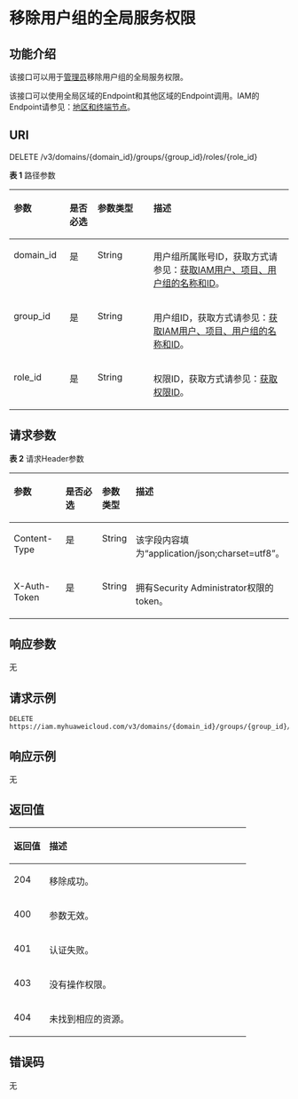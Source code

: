 # 移除用户组的全局服务权限<a name="zh-cn_topic_0057845560"></a>

## 功能介绍<a name="zh-cn_topic_0222037475_section630112819338"></a>

该接口可以用于[管理员](https://support.huaweicloud.com/usermanual-iam/zh-cn_topic_0079496985.html)移除用户组的全局服务权限。

该接口可以使用全局区域的Endpoint和其他区域的Endpoint调用。IAM的Endpoint请参见：[地区和终端节点](https://developer.huaweicloud.com/endpoint?IAM)。

## URI<a name="zh-cn_topic_0222037475_section163002863311"></a>

DELETE /v3/domains/\{domain\_id\}/groups/\{group\_id\}/roles/\{role\_id\}

**表 1**  路径参数

<a name="zh-cn_topic_0222037475_table153162863314"></a>
<table><thead align="left"><tr id="zh-cn_topic_0222037475_row113192810337"><th class="cellrowborder" valign="top" width="20%" id="mcps1.2.5.1.1"><p id="zh-cn_topic_0222037475_p19329280338"><a name="zh-cn_topic_0222037475_p19329280338"></a><a name="zh-cn_topic_0222037475_p19329280338"></a>参数</p>
</th>
<th class="cellrowborder" valign="top" width="10%" id="mcps1.2.5.1.2"><p id="zh-cn_topic_0222037475_p20321828183311"><a name="zh-cn_topic_0222037475_p20321828183311"></a><a name="zh-cn_topic_0222037475_p20321828183311"></a>是否必选</p>
</th>
<th class="cellrowborder" valign="top" width="20%" id="mcps1.2.5.1.3"><p id="zh-cn_topic_0222037475_p73218286331"><a name="zh-cn_topic_0222037475_p73218286331"></a><a name="zh-cn_topic_0222037475_p73218286331"></a>参数类型</p>
</th>
<th class="cellrowborder" valign="top" width="50%" id="mcps1.2.5.1.4"><p id="zh-cn_topic_0222037475_p33242873318"><a name="zh-cn_topic_0222037475_p33242873318"></a><a name="zh-cn_topic_0222037475_p33242873318"></a>描述</p>
</th>
</tr>
</thead>
<tbody><tr id="zh-cn_topic_0222037475_row1831102873313"><td class="cellrowborder" valign="top" width="20%" headers="mcps1.2.5.1.1 "><p id="zh-cn_topic_0222037475_p16333285337"><a name="zh-cn_topic_0222037475_p16333285337"></a><a name="zh-cn_topic_0222037475_p16333285337"></a>domain_id</p>
</td>
<td class="cellrowborder" valign="top" width="10%" headers="mcps1.2.5.1.2 "><p id="zh-cn_topic_0222037475_p16334288335"><a name="zh-cn_topic_0222037475_p16334288335"></a><a name="zh-cn_topic_0222037475_p16334288335"></a>是</p>
</td>
<td class="cellrowborder" valign="top" width="20%" headers="mcps1.2.5.1.3 "><p id="zh-cn_topic_0222037475_p2033228173318"><a name="zh-cn_topic_0222037475_p2033228173318"></a><a name="zh-cn_topic_0222037475_p2033228173318"></a>String</p>
</td>
<td class="cellrowborder" valign="top" width="50%" headers="mcps1.2.5.1.4 "><p id="zh-cn_topic_0222037475_p20334289331"><a name="zh-cn_topic_0222037475_p20334289331"></a><a name="zh-cn_topic_0222037475_p20334289331"></a>用户组所属账号ID，获取方式请参见：<a href="获取IAM用户-项目-用户组的名称和ID.md">获取IAM用户、项目、用户组的名称和ID</a>。</p>
</td>
</tr>
<tr id="zh-cn_topic_0222037475_row631162815336"><td class="cellrowborder" valign="top" width="20%" headers="mcps1.2.5.1.1 "><p id="zh-cn_topic_0222037475_p1833162814336"><a name="zh-cn_topic_0222037475_p1833162814336"></a><a name="zh-cn_topic_0222037475_p1833162814336"></a>group_id</p>
</td>
<td class="cellrowborder" valign="top" width="10%" headers="mcps1.2.5.1.2 "><p id="zh-cn_topic_0222037475_p434132823317"><a name="zh-cn_topic_0222037475_p434132823317"></a><a name="zh-cn_topic_0222037475_p434132823317"></a>是</p>
</td>
<td class="cellrowborder" valign="top" width="20%" headers="mcps1.2.5.1.3 "><p id="zh-cn_topic_0222037475_p173414284337"><a name="zh-cn_topic_0222037475_p173414284337"></a><a name="zh-cn_topic_0222037475_p173414284337"></a>String</p>
</td>
<td class="cellrowborder" valign="top" width="50%" headers="mcps1.2.5.1.4 "><p id="zh-cn_topic_0222037475_p3341628193319"><a name="zh-cn_topic_0222037475_p3341628193319"></a><a name="zh-cn_topic_0222037475_p3341628193319"></a>用户组ID，获取方式请参见：<a href="获取IAM用户-项目-用户组的名称和ID.md">获取IAM用户、项目、用户组的名称和ID</a>。</p>
</td>
</tr>
<tr id="zh-cn_topic_0222037475_row4311528113318"><td class="cellrowborder" valign="top" width="20%" headers="mcps1.2.5.1.1 "><p id="zh-cn_topic_0222037475_p534192853312"><a name="zh-cn_topic_0222037475_p534192853312"></a><a name="zh-cn_topic_0222037475_p534192853312"></a>role_id</p>
</td>
<td class="cellrowborder" valign="top" width="10%" headers="mcps1.2.5.1.2 "><p id="zh-cn_topic_0222037475_p5359285333"><a name="zh-cn_topic_0222037475_p5359285333"></a><a name="zh-cn_topic_0222037475_p5359285333"></a>是</p>
</td>
<td class="cellrowborder" valign="top" width="20%" headers="mcps1.2.5.1.3 "><p id="zh-cn_topic_0222037475_p183520285338"><a name="zh-cn_topic_0222037475_p183520285338"></a><a name="zh-cn_topic_0222037475_p183520285338"></a>String</p>
</td>
<td class="cellrowborder" valign="top" width="50%" headers="mcps1.2.5.1.4 "><p id="zh-cn_topic_0222037475_p63517289333"><a name="zh-cn_topic_0222037475_p63517289333"></a><a name="zh-cn_topic_0222037475_p63517289333"></a>权限ID，获取方式请参见：<a href="查询权限列表.md">获取权限ID</a>。</p>
</td>
</tr>
</tbody>
</table>

## 请求参数<a name="zh-cn_topic_0222037475_section73617283339"></a>

**表 2**  请求Header参数

<a name="zh-cn_topic_0222037475_HeaderParameter"></a>
<table><thead align="left"><tr id="zh-cn_topic_0222037475_row33619281334"><th class="cellrowborder" valign="top" width="20%" id="mcps1.2.5.1.1"><p id="zh-cn_topic_0222037475_p123717284331"><a name="zh-cn_topic_0222037475_p123717284331"></a><a name="zh-cn_topic_0222037475_p123717284331"></a>参数</p>
</th>
<th class="cellrowborder" valign="top" width="20%" id="mcps1.2.5.1.2"><p id="zh-cn_topic_0222037475_p15372284333"><a name="zh-cn_topic_0222037475_p15372284333"></a><a name="zh-cn_topic_0222037475_p15372284333"></a>是否必选</p>
</th>
<th class="cellrowborder" valign="top" width="10%" id="mcps1.2.5.1.3"><p id="zh-cn_topic_0222037475_p03752843319"><a name="zh-cn_topic_0222037475_p03752843319"></a><a name="zh-cn_topic_0222037475_p03752843319"></a>参数类型</p>
</th>
<th class="cellrowborder" valign="top" width="50%" id="mcps1.2.5.1.4"><p id="zh-cn_topic_0222037475_p63732818333"><a name="zh-cn_topic_0222037475_p63732818333"></a><a name="zh-cn_topic_0222037475_p63732818333"></a>描述</p>
</th>
</tr>
</thead>
<tbody><tr id="zh-cn_topic_0222037475_row8368280337"><td class="cellrowborder" valign="top" width="20%" headers="mcps1.2.5.1.1 "><p id="zh-cn_topic_0222037475_p1337428163312"><a name="zh-cn_topic_0222037475_p1337428163312"></a><a name="zh-cn_topic_0222037475_p1337428163312"></a>Content-Type</p>
</td>
<td class="cellrowborder" valign="top" width="20%" headers="mcps1.2.5.1.2 "><p id="zh-cn_topic_0222037475_p438122873311"><a name="zh-cn_topic_0222037475_p438122873311"></a><a name="zh-cn_topic_0222037475_p438122873311"></a>是</p>
</td>
<td class="cellrowborder" valign="top" width="10%" headers="mcps1.2.5.1.3 "><p id="zh-cn_topic_0222037475_p183816289332"><a name="zh-cn_topic_0222037475_p183816289332"></a><a name="zh-cn_topic_0222037475_p183816289332"></a>String</p>
</td>
<td class="cellrowborder" valign="top" width="50%" headers="mcps1.2.5.1.4 "><p id="zh-cn_topic_0222037475_p1138728183313"><a name="zh-cn_topic_0222037475_p1138728183313"></a><a name="zh-cn_topic_0222037475_p1138728183313"></a>该字段内容填为“application/json;charset=utf8”。</p>
</td>
</tr>
<tr id="zh-cn_topic_0222037475_row6361428183314"><td class="cellrowborder" valign="top" width="20%" headers="mcps1.2.5.1.1 "><p id="zh-cn_topic_0222037475_p1438228163314"><a name="zh-cn_topic_0222037475_p1438228163314"></a><a name="zh-cn_topic_0222037475_p1438228163314"></a>X-Auth-Token</p>
</td>
<td class="cellrowborder" valign="top" width="20%" headers="mcps1.2.5.1.2 "><p id="zh-cn_topic_0222037475_p17391328103313"><a name="zh-cn_topic_0222037475_p17391328103313"></a><a name="zh-cn_topic_0222037475_p17391328103313"></a>是</p>
</td>
<td class="cellrowborder" valign="top" width="10%" headers="mcps1.2.5.1.3 "><p id="zh-cn_topic_0222037475_p18391828193313"><a name="zh-cn_topic_0222037475_p18391828193313"></a><a name="zh-cn_topic_0222037475_p18391828193313"></a>String</p>
</td>
<td class="cellrowborder" valign="top" width="50%" headers="mcps1.2.5.1.4 "><p id="zh-cn_topic_0222037475_p6391528123320"><a name="zh-cn_topic_0222037475_p6391528123320"></a><a name="zh-cn_topic_0222037475_p6391528123320"></a>拥有Security Administrator权限的token。</p>
</td>
</tr>
</tbody>
</table>

## 响应参数<a name="zh-cn_topic_0222037475_section1339328153314"></a>

无

## 请求示例<a name="zh-cn_topic_0222037475_section164015287339"></a>

```
DELETE https://iam.myhuaweicloud.com/v3/domains/{domain_id}/groups/{group_id}/roles/{role_id}
```

## 响应示例<a name="zh-cn_topic_0222037475_section13411728103314"></a>

无

## 返回值<a name="zh-cn_topic_0222037475_section74282818336"></a>

<a name="zh-cn_topic_0222037475_table279"></a>
<table><thead align="left"><tr id="zh-cn_topic_0222037475_row9421428133316"><th class="cellrowborder" valign="top" width="15%" id="mcps1.1.3.1.1"><p id="zh-cn_topic_0222037475_p14313282335"><a name="zh-cn_topic_0222037475_p14313282335"></a><a name="zh-cn_topic_0222037475_p14313282335"></a>返回值</p>
</th>
<th class="cellrowborder" valign="top" width="85%" id="mcps1.1.3.1.2"><p id="zh-cn_topic_0222037475_p1431628163312"><a name="zh-cn_topic_0222037475_p1431628163312"></a><a name="zh-cn_topic_0222037475_p1431628163312"></a>描述</p>
</th>
</tr>
</thead>
<tbody><tr id="zh-cn_topic_0222037475_row1242182817338"><td class="cellrowborder" valign="top" width="15%" headers="mcps1.1.3.1.1 "><p id="zh-cn_topic_0222037475_p844142873320"><a name="zh-cn_topic_0222037475_p844142873320"></a><a name="zh-cn_topic_0222037475_p844142873320"></a>204</p>
</td>
<td class="cellrowborder" valign="top" width="85%" headers="mcps1.1.3.1.2 "><p id="zh-cn_topic_0222037475_p174411284332"><a name="zh-cn_topic_0222037475_p174411284332"></a><a name="zh-cn_topic_0222037475_p174411284332"></a>移除成功。</p>
</td>
</tr>
<tr id="zh-cn_topic_0222037475_row442112843313"><td class="cellrowborder" valign="top" width="15%" headers="mcps1.1.3.1.1 "><p id="zh-cn_topic_0222037475_p544182819333"><a name="zh-cn_topic_0222037475_p544182819333"></a><a name="zh-cn_topic_0222037475_p544182819333"></a>400</p>
</td>
<td class="cellrowborder" valign="top" width="85%" headers="mcps1.1.3.1.2 "><p id="zh-cn_topic_0222037475_p154510283333"><a name="zh-cn_topic_0222037475_p154510283333"></a><a name="zh-cn_topic_0222037475_p154510283333"></a>参数无效。</p>
</td>
</tr>
<tr id="zh-cn_topic_0222037475_row54272833315"><td class="cellrowborder" valign="top" width="15%" headers="mcps1.1.3.1.1 "><p id="zh-cn_topic_0222037475_p1345102816338"><a name="zh-cn_topic_0222037475_p1345102816338"></a><a name="zh-cn_topic_0222037475_p1345102816338"></a>401</p>
</td>
<td class="cellrowborder" valign="top" width="85%" headers="mcps1.1.3.1.2 "><p id="zh-cn_topic_0222037475_p1145202818335"><a name="zh-cn_topic_0222037475_p1145202818335"></a><a name="zh-cn_topic_0222037475_p1145202818335"></a>认证失败。</p>
</td>
</tr>
<tr id="zh-cn_topic_0222037475_row1942142863313"><td class="cellrowborder" valign="top" width="15%" headers="mcps1.1.3.1.1 "><p id="zh-cn_topic_0222037475_p1346528183314"><a name="zh-cn_topic_0222037475_p1346528183314"></a><a name="zh-cn_topic_0222037475_p1346528183314"></a>403</p>
</td>
<td class="cellrowborder" valign="top" width="85%" headers="mcps1.1.3.1.2 "><p id="zh-cn_topic_0222037475_p1746172812332"><a name="zh-cn_topic_0222037475_p1746172812332"></a><a name="zh-cn_topic_0222037475_p1746172812332"></a>没有操作权限。</p>
</td>
</tr>
<tr id="zh-cn_topic_0222037475_row34214285334"><td class="cellrowborder" valign="top" width="15%" headers="mcps1.1.3.1.1 "><p id="zh-cn_topic_0222037475_p4464287333"><a name="zh-cn_topic_0222037475_p4464287333"></a><a name="zh-cn_topic_0222037475_p4464287333"></a>404</p>
</td>
<td class="cellrowborder" valign="top" width="85%" headers="mcps1.1.3.1.2 "><p id="zh-cn_topic_0222037475_p447172814331"><a name="zh-cn_topic_0222037475_p447172814331"></a><a name="zh-cn_topic_0222037475_p447172814331"></a>未找到相应的资源。</p>
</td>
</tr>
</tbody>
</table>

## 错误码<a name="zh-cn_topic_0222037475_section547162818332"></a>

无

